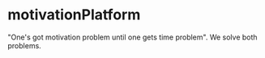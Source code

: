 # motivationPlatform
"One's got motivation problem until one gets time problem". We solve both problems.
